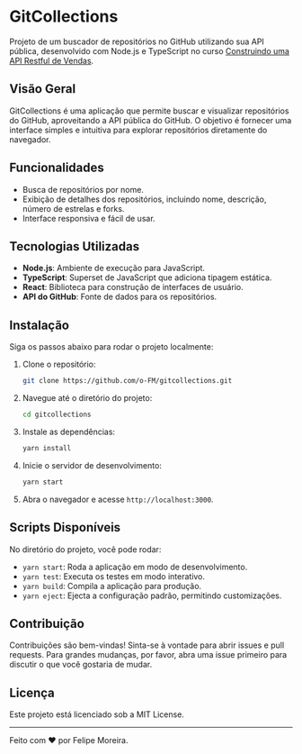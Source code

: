 # GitCollections

Projeto de um buscador de repositórios no GitHub utilizando sua API pública, desenvolvido com Node.js e TypeScript no curso [Construindo uma API Restful de Vendas](https://udemy.com/course/api-restful-de-vendas/learn/lecture/23582706?start=0#overview).

## Visão Geral

GitCollections é uma aplicação que permite buscar e visualizar repositórios do GitHub, aproveitando a API pública do GitHub. O objetivo é fornecer uma interface simples e intuitiva para explorar repositórios diretamente do navegador.

## Funcionalidades

- Busca de repositórios por nome.
- Exibição de detalhes dos repositórios, incluindo nome, descrição, número de estrelas e forks.
- Interface responsiva e fácil de usar.

## Tecnologias Utilizadas

- **Node.js**: Ambiente de execução para JavaScript.
- **TypeScript**: Superset de JavaScript que adiciona tipagem estática.
- **React**: Biblioteca para construção de interfaces de usuário.
- **API do GitHub**: Fonte de dados para os repositórios.

## Instalação

Siga os passos abaixo para rodar o projeto localmente:

1. Clone o repositório:
    ```bash
    git clone https://github.com/o-FM/gitcollections.git
    ```
2. Navegue até o diretório do projeto:
    ```bash
    cd gitcollections
    ```
3. Instale as dependências:
    ```bash
    yarn install
    ```
4. Inicie o servidor de desenvolvimento:
    ```bash
    yarn start
    ```
5. Abra o navegador e acesse `http://localhost:3000`.

## Scripts Disponíveis

No diretório do projeto, você pode rodar:

- `yarn start`: Roda a aplicação em modo de desenvolvimento.
- `yarn test`: Executa os testes em modo interativo.
- `yarn build`: Compila a aplicação para produção.
- `yarn eject`: Ejecta a configuração padrão, permitindo customizações.

## Contribuição

Contribuições são bem-vindas! Sinta-se à vontade para abrir issues e pull requests. Para grandes mudanças, por favor, abra uma issue primeiro para discutir o que você gostaria de mudar.

## Licença

Este projeto está licenciado sob a MIT License.

---

Feito com ❤️ por Felipe Moreira.
